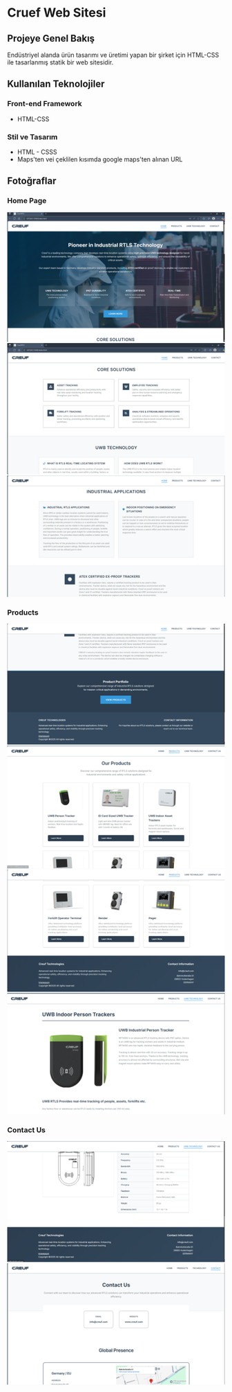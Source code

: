 # Cruef Web Sitesi

## Projeye Genel Bakış

Endüstriyel alanda ürün tasarımı ve üretimi yapan bir şirket için HTML-CSS ile tasarlanmış statik bir web sitesidir.

## Kullanılan Teknolojiler

### Front-end Framework

- HTML-CSS

### Stil ve Tasarım

- HTML - CSSS
- Maps'ten vei çeklilen kısımda google maps'ten alınan URL

## Fotoğraflar

### Home Page

![Proje Ekran Görüntüsü](screenshots/Resim8.png)
![Proje Ekran Görüntüsü](screenshots/resim9.png)
![Proje Ekran Görüntüsü](screenshots/resim10.png)

### Products
![Proje Ekran Görüntüsü](screenshots/resim11.png)
![Proje Ekran Görüntüsü](screenshots/resim12.png)
![Proje Ekran Görüntüsü](screenshots/resim13.png)
![Proje Ekran Görüntüsü](screenshots/resim14.png)

### Contact Us
![Proje Ekran Görüntüsü](screenshots/resim15.png)
![Proje Ekran Görüntüsü](screenshots/resim16.png)
